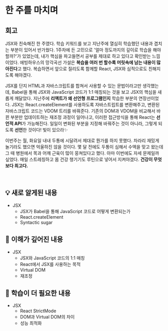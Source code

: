 # 한 주를 마치며

## 회고

JSX와 친숙해진 한 주였다. 학습 키워드를 보고 지난주에 열심히 학습했던 내용과 겹치는 부분이 있어서 반가웠다.
1주차에 든 고민으로 '얼마 정도까지의 깊이로 학습을 해야 할까?'가 있었는데, 내가 핵심을 파고들면서 공부를 제대로 하고 있다고 확인받는 느낌이었다. 
에빙하우스의 망각곡선 가설은 **복습을 여러 번 할수록 머릿속에 남는 내용이 많아진다**고 했다. 
복습하면서 앞으로 질리도록 함께할 React, JSX와 심적으로도 친해지도록 해야겠다.  

JSX를 단지 HTML과 자바스크립트를 합쳐서 사용할 수 있는 문법이라고만 생각했는데, Babel을 통해 JSX와 JavaScript 코드가 1:1 매칭되는 것을 보고 
JSX의 핵심을 새롭게 깨달았다. 지난주에 **리액트가 왜 선언형 프로그램인지** 학습한 부분의 연장선이었다. 
JSX는 React.createElement를 사용하도록 자바스트립트를 변환해주고, 변환된 자바스크립트 코드는 VDOM 트리를 바꿔준다.
기존의 DOM과 VDOM을 비교해서 바뀐 부분만 업데이트하는 재조정 과정이 일어나고, 이러한 접근방식을 통해 React는 **선언적 API**가 가능해진다.
일일이 변화된 부분을 지정해 바꿔주는 것이 아니라, 그렇게 되도록 **선언**한 것이다! 빛이 있으라✨  

이번주는 월, 화요일 내내 두통에 시달려서 제대로 뭔가를 하지 못했다. 차라리 재밌게 놀기라도 했으면 억울하진 않을 것이다. 
몇 달 전에도 두통이 심해서 수액을 맞고 왔는데 그 때 병원에서 목과 어깨 근육이 많이 뭉쳐있다고 했다. 아마 이번에도 자세 문제일까 싶었다.
매일 스트레칭하고 몸 건강 챙기기도 루틴으로 넣어서 지켜야겠다. **건강이 무엇보다 최고다.**

<br>

## 💡 새로 알게된 내용

- JSX
  - JSX가 Babel을 통해 JavaScript 코드로 어떻게 변환되는가
  - React.createElement
  - Syntactic sugar

## 🔎 이해가 깊어진 내용

- JSX
  - JSX와 JavaScript 코드의 1:1 매칭
  - React에서 JSX를 사용하는 목적
  - Virtual DOM
  - 재조정
  
## 🤔 학습이 더 필요한 내용

- JSX
  - React StrictMode
  - DOM과 Virtual DOM의 차이
  - 성능 최적화
